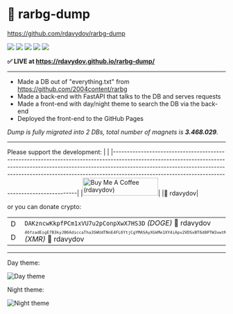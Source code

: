 # 🧲 rarbg-dump

<https://github.com/rdavydov/rarbg-dump>

![](https://img.shields.io/github/license/rdavydov/rarbg-dump?style=for-the-badge&logo=github&color=purple&logoColor=thistle)
![](https://img.shields.io/github/stars/rdavydov/rarbg-dump?style=for-the-badge&logo=github&color=darkblue&logoColor=aquamarine)
![](https://img.shields.io/github/forks/rdavydov/rarbg-dump?style=for-the-badge&logo=github&color=darkblue&logoColor=aquamarine)
![](https://img.shields.io/github/watchers/rdavydov/rarbg-dump?style=for-the-badge&logo=github&color=darkblue&logoColor=aquamarine)
![](https://img.shields.io/github/last-commit/rdavydov/rarbg-dump?style=for-the-badge&logo=github&color=darkgreen&logoColor=lightgreen)

**✅ LIVE at <https://rdavydov.github.io/rarbg-dump/>**

<hr>

- Made a DB out of "everything.txt" from <https://github.com/2004content/rarbg>
- Made a back-end with FastAPI that talks to the DB and serves requests
- Made a front-end with day/night theme to search the DB via the back-end
- Deployed the front-end to the GitHub Pages

*Dump is fully migrated into 2 DBs, total number of magnets is **3.468.029**.*

<hr>

Please support the development:
|                                                                                                                                                                                                                                                                                                           |
|-----------------------------------------------------------------------------------------------------------------------------------------------------------------------------------------------------------------------------------------------------------------------------------------------------------|
|<a href="https://www.buymeacoffee.com/davydov" target="_blank"><img src="https://cdn.buymeacoffee.com/buttons/lato-yellow.png" alt="Buy Me A Coffee (rdavydov)" height="41" width="174"></a>|
|🤝 rdavydov|

or you can donate crypto:

|                                                                                                                                                                                                                                                                                                           |                                               |
|-----------------------------------------------------------------------------------------------------------------------------------------------------------------------------------------------------------------------------------------------------------------------------------------------------------|-----------------------------------------------|
|<img src="https://dynamic-assets.coinbase.com/3803f30367bb3972e192cd3fdd2230cd37e6d468eab12575a859229b20f12ff9c994d2c86ccd7bf9bc258e9bd5e46c5254283182f70caf4bd02cc4f8e3890d82/asset_icons/1597d628dd19b7885433a2ac2d7de6ad196c519aeab4bfe679706aacbf1df78a.png" alt="Donate DOGE" height="16" width="16"> | `DAKzncwKkpfPCm1xVU7u2pConpXwX7HS3D` *(DOGE)* 🤝 rdavydov|
|<img src="https://dynamic-assets.coinbase.com/a353373ccecedb0e8b6f51ed78db22fbe0167d63d129b15963407f71392c052ae5f2ffd5fbaa6e976da86b73987a335462022f5f54ec559360683ddb8da3da96/asset_icons/a6f13081ab7468290003b49b78fc383614e113700a151a4f9794c556f5c3ca9a.png" alt="Donate XMR" height="16" width="16"> | <sub><sup>`46fzadEigE7B3kyJB6AdiccaTha3SWUdTNnE4FL6YtjCgYMASAyXGkMe1XY4iApv2VDSxBT6d8PTW3vwtNWnfu6W4g4jyJF`</sup></sub> *(XMR)* 🤝 rdavydov|

<hr>

Day theme:

![Day theme](https://raw.githubusercontent.com/rdavydov/rarbg-dump/main/screenshot.png)

Night theme:

![Night theme](https://raw.githubusercontent.com/rdavydov/rarbg-dump/main/screenshot-night-theme.png)
